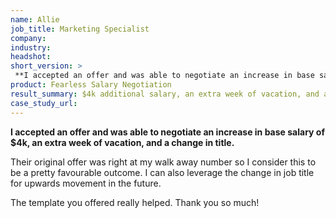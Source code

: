 ```yaml
---
name: Allie
job_title: Marketing Specialist
company: 
industry: 
headshot: 
short_version: > 
 **I accepted an offer and was able to negotiate an increase in base salary of $4k, an extra week of vacation, and a change in title.**
product: Fearless Salary Negotiation
result_summary: $4k additional salary, an extra week of vacation, and a change in title.
case_study_url: 
---
```


**I accepted an offer and was able to negotiate an increase in base salary of $4k, an extra week of vacation, and a change in title.**

Their original offer was right at my walk away number so I consider this to be a pretty favourable outcome. I can also leverage the change in job title for upwards movement in the future.

The template you offered really helped. Thank you so much!